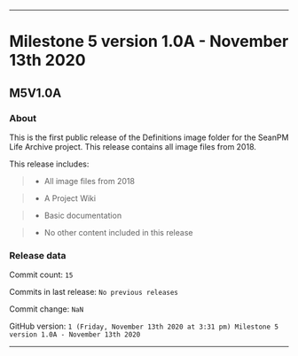 
***

# Milestone 5 version 1.0A - November 13th 2020

## M5V1.0A

### About

This is the first public release of the Definitions image folder for the SeanPM Life Archive project. This release contains all image files from 2018.

This release includes:

> * All image files from 2018

> * A Project Wiki

> * Basic documentation

> * No other content included in this release

### Release data

Commit count: `15`

Commits in last release: `No previous releases`

Commit change: `NaN`

GitHub version: `1 (Friday, November 13th 2020 at 3:31 pm) Milestone 5 version 1.0A - November 13th 2020`

***
